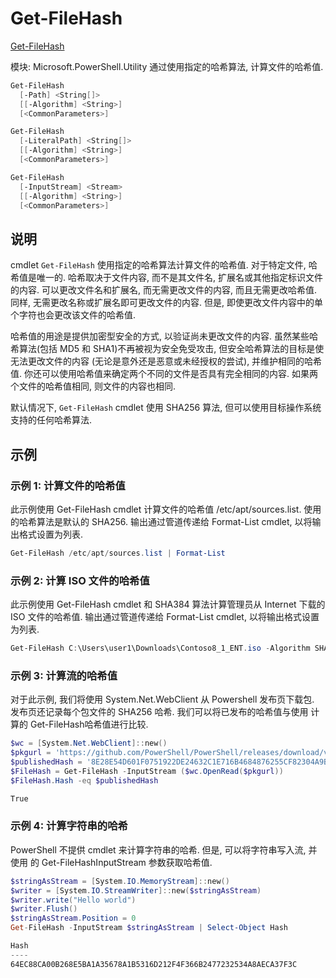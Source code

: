 # Get-FileHash

[Get-FileHash](https://learn.microsoft.com/zh-cn/powershell/module/microsoft.powershell.utility/get-filehash?view=powershell-7.2)

模块: Microsoft.PowerShell.Utility
通过使用指定的哈希算法, 计算文件的哈希值.

```PowerShell
Get-FileHash
  [-Path] <String[]>
  [[-Algorithm] <String>]
  [<CommonParameters>]

Get-FileHash
  [-LiteralPath] <String[]>
  [[-Algorithm] <String>]
  [<CommonParameters>]

Get-FileHash
  [-InputStream] <Stream>
  [[-Algorithm] <String>]
  [<CommonParameters>]
```

## 说明

cmdlet `Get-FileHash` 使用指定的哈希算法计算文件的哈希值. 对于特定文件, 哈希值是唯一的.
哈希取决于文件内容, 而不是其文件名, 扩展名或其他指定标识文件的内容.
可以更改文件名和扩展名, 而无需更改文件的内容, 而且无需更改哈希值.
同样, 无需更改名称或扩展名即可更改文件的内容.
但是, 即使更改文件内容中的单个字符也会更改该文件的哈希值.

哈希值的用途是提供加密型安全的方式, 以验证尚未更改文件的内容.
虽然某些哈希算法(包括 MD5 和 SHA1)不再被视为安全免受攻击,
但安全哈希算法的目标是使无法更改文件的内容
(无论是意外还是恶意或未经授权的尝试), 并维护相同的哈希值.
你还可以使用哈希值来确定两个不同的文件是否具有完全相同的内容.
如果两个文件的哈希值相同, 则文件的内容也相同.

默认情况下, `Get-FileHash` cmdlet 使用 SHA256 算法, 但可以使用目标操作系统支持的任何哈希算法.

## 示例

### 示例 1: 计算文件的哈希值

此示例使用 Get-FileHash cmdlet 计算文件的哈希值 /etc/apt/sources.list.
使用的哈希算法是默认的 SHA256.
输出通过管道传递给 Format-List cmdlet, 以将输出格式设置为列表.

```PowerShell
Get-FileHash /etc/apt/sources.list | Format-List
```

### 示例 2: 计算 ISO 文件的哈希值

此示例使用 Get-FileHash cmdlet 和 SHA384
算法计算管理员从 Internet 下载的 ISO 文件的哈希值.
输出通过管道传递给 Format-List cmdlet, 以将输出格式设置为列表.

```PowerShell
Get-FileHash C:\Users\user1\Downloads\Contoso8_1_ENT.iso -Algorithm SHA384 | Format-List
```

### 示例 3: 计算流的哈希值

对于此示例, 我们将使用 System.Net.WebClient 从 Powershell 发布页下载包.
发布页还记录每个包文件的 SHA256 哈希.  我们可以将已发布的哈希值与使用 计算的 Get-FileHash哈希值进行比较.

```PowerShell
$wc = [System.Net.WebClient]::new()
$pkgurl = 'https://github.com/PowerShell/PowerShell/releases/download/v6.2.4/powershell_6.2.4-1.debian.9_amd64.deb'
$publishedHash = '8E28E54D601F0751922DE24632C1E716B4684876255CF82304A9B19E89A9CCAC'
$FileHash = Get-FileHash -InputStream ($wc.OpenRead($pkgurl))
$FileHash.Hash -eq $publishedHash

True
```

### 示例 4: 计算字符串的哈希

PowerShell 不提供 cmdlet 来计算字符串的哈希.
但是, 可以将字符串写入流, 并使用 的 Get-FileHashInputStream 参数获取哈希值.

```PowerShell
$stringAsStream = [System.IO.MemoryStream]::new()
$writer = [System.IO.StreamWriter]::new($stringAsStream)
$writer.write("Hello world")
$writer.Flush()
$stringAsStream.Position = 0
Get-FileHash -InputStream $stringAsStream | Select-Object Hash

Hash
----
64EC88CA00B268E5BA1A35678A1B5316D212F4F366B2477232534A8AECA37F3C
```
